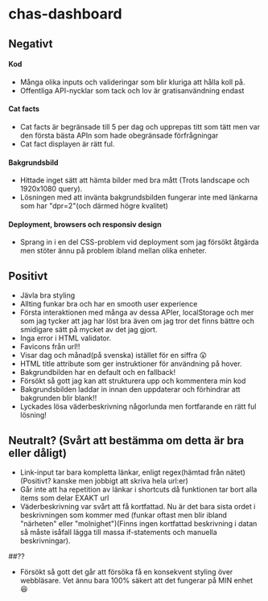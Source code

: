 # chas-dashboard

## Negativt
#### Kod
* Många olika inputs och valideringar som blir kluriga att hålla koll på.
* Offentliga API-nycklar som tack och lov är gratisanvändning endast
#### Cat facts
* Cat facts är begränsade till 5 per dag och upprepas titt som tätt men var den första bästa APIn som hade obegränsade förfrågningar
* Cat fact displayen är rätt ful.

#### Bakgrundsbild
* Hittade inget sätt att hämta bilder med bra mått (Trots landscape och 1920x1080 query).
* Lösningen med att invänta bakgrundsbilden fungerar inte med länkarna som har "dpr=2"(och därmed högre kvalitet)
#### Deployment, browsers och responsiv design
* Sprang in i en del CSS-problem vid deployment som jag försökt åtgärda men stöter ännu på problem ibland mellan olika enheter.

## Positivt
* Jävla bra styling
* Allting funkar bra och har en smooth user experience
* Första interaktionen med många av dessa APIer, localStorage och mer som jag tycker att jag har löst bra även om jag tror det finns bättre och smidigare sätt på mycket av det jag gjort.
* Inga error i HTML validator.
* Favicons från url!!
* Visar dag och månad(på svenska) istället för en siffra 😲
* HTML title attribute som ger instruktioner för användning på hover.
* Bakgrundbilden har en default och en fallback!
* Försökt så gott jag kan att strukturera upp och kommentera min kod
* Bakgrundsbilden laddar in innan den uppdaterar och förhindrar att bakgrunden blir blank!!
* Lyckades lösa väderbeskrivning någorlunda men fortfarande en rätt ful lösning!

## Neutralt? (Svårt att bestämma om detta är bra eller dåligt)
* Link-input tar bara kompletta länkar, enligt regex(hämtad från nätet)(Positivt? kanske men jobbigt att skriva hela url:er)
* Går inte att ha repetition av länkar i shortcuts då funktionen tar bort alla items som delar EXAKT url
* Väderbeskrivning var svårt att få kortfattad. Nu är det bara sista ordet i beskrivningen som kommer med (funkar oftast men blir ibland "närheten" eller "molnighet")(Finns ingen kortfattad beskrivning i datan så måste isåfall lägga till massa if-statements och manuella beskrivningar).

##??
* Försökt så gott det går att försöka få en konsekvent styling över webbläsare. Vet ännu bara 100% säkert att det fungerar på MIN enhet 😆
